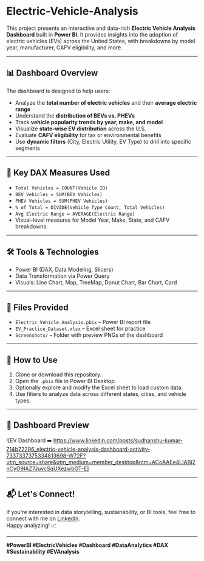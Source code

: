 # Electric-Vehicle-Analysis

This project presents an interactive and data-rich **Electric Vehicle Analysis Dashboard** built in **Power BI**. It provides insights into the adoption of electric vehicles (EVs) across the United States, with breakdowns by model year, manufacturer, CAFV eligibility, and more.

---

## 📊 Dashboard Overview

The dashboard is designed to help users:
- Analyze the **total number of electric vehicles** and their **average electric range**
- Understand the **distribution of BEVs vs. PHEVs**
- Track **vehicle popularity trends by year, make, and model**
- Visualize **state-wise EV distribution** across the U.S.
- Evaluate **CAFV eligibility** for tax or environmental benefits
- Use **dynamic filters** (City, Electric Utility, EV Type) to drill into specific segments

---

## 🧮 Key DAX Measures Used

- `Total Vehicles = COUNT(Vehicle ID)`
- `BEV Vehicles = SUM(BEV Vehicles)`
- `PHEV Vehicles = SUM(PHEV Vehicles)`
- `% of Total = DIVIDE(Vehicle Type Count, Total Vehicles)`
- `Avg Electric Range = AVERAGE(Electric Range)`
- Visual-level measures for Model Year, Make, State, and CAFV breakdowns

---

## 🛠️ Tools & Technologies

- Power BI (DAX, Data Modeling, Slicers)
- Data Transformation via Power Query
- Visuals: Line Chart, Map, TreeMap, Donut Chart, Bar Chart, Card

---

## 📂 Files Provided

- `Electric_Vehicle_Analysis.pbix` – Power BI report file  
- `EV_Practice_Dataset.xlsx` – Excel sheet for practice  
- `Screenshots/` – Folder with preview PNGs of the dashboard  

---

## 🚀 How to Use

1. Clone or download this repository.
2. Open the `.pbix` file in Power BI Desktop.
3. Optionally explore and modify the Excel sheet to load custom data.
4. Use filters to analyze data across different states, cities, and vehicle types.

---

## 📸 Dashboard Preview

![EV Dashboard ➡️ https://www.linkedin.com/posts/sudhanshu-kumar-714b72296_electric-vehicle-analysis-dashboard-activity-7337337375334813698-W72F?utm_source=share&utm_medium=member_desktop&rcm=ACoAAEe4LIABj2nCyO9IAZ7JuvcSqUXezwbGT-E]

---

## 📬 Let's Connect!

If you're interested in data storytelling, sustainability, or BI tools, feel free to connect with me on [LinkedIn](https://www.linkedin.com).  
Happy analyzing! 📈

---

**#PowerBI #ElectricVehicles #Dashboard #DataAnalytics #DAX #Sustainability #EVAnalysis**
